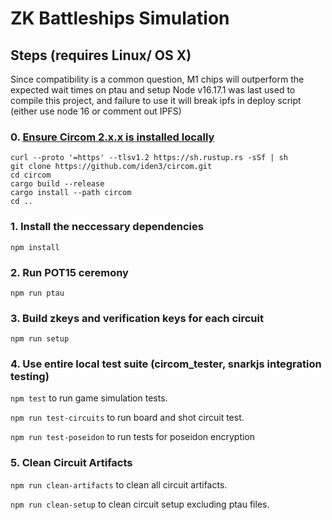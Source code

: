 # ZK Battleships Simulation

## Steps (requires Linux/ OS X)
Since compatibility is a common question, M1 chips will outperform the expected wait times on ptau and setup
Node v16.17.1 was last used to compile this project, and failure to use it will break ipfs in deploy script (either use node 16 or comment out IPFS)

### 0. [Ensure Circom 2.x.x is installed locally](https://github.com/iden3/circom/blob/master/mkdocs/docs/getting-started/installation.md)
```
curl --proto '=https' --tlsv1.2 https://sh.rustup.rs -sSf | sh
git clone https://github.com/iden3/circom.git
cd circom
cargo build --release
cargo install --path circom
cd ..
```
### 1. Install the neccessary dependencies
```
npm install
```
### 2. Run POT15 ceremony 
```
npm run ptau
```
### 3. Build zkeys and verification keys for each circuit
```
npm run setup
```

### 4. Use entire local test suite (circom_tester, snarkjs integration testing)

`npm test` to run game simulation tests.

`npm run test-circuits` to run board and shot circuit test.

`npm run test-poseidon` to run tests for poseidon encryption

### 5. Clean Circuit Artifacts

`npm run clean-artifacts` to clean all circuit artifacts.

`npm run clean-setup` to clean circuit setup excluding ptau files.

